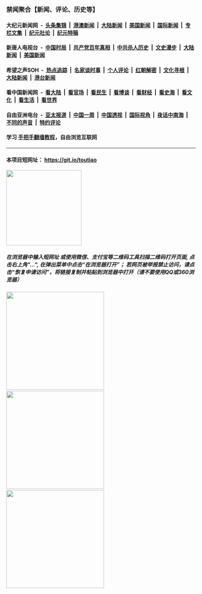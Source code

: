 ### 禁闻聚合【新闻、评论、历史等】

#### 大纪元新闻网 &nbsp;-&nbsp; [头条集锦](indexes/E头条集锦.md?t=03011831) &nbsp;|&nbsp; [港澳新闻](indexes/E港澳新闻.md?t=03011831)  &nbsp;|&nbsp; [大陆新闻](indexes/E大陆新闻.md?t=03011831) &nbsp;|&nbsp; [美国新闻](indexes/E美国新闻.md?t=03011831) &nbsp;|&nbsp; [国际新闻](indexes/E国际新闻.md?t=03011831) &nbsp;|&nbsp; [专栏文集](indexes/E专栏文集.md?t=03011831) &nbsp;|&nbsp; [纪元社论](indexes/E纪元社论.md?t=03011831) &nbsp;|&nbsp; [纪元特稿](indexes/E纪元特稿.md?t=03011831) 

#### 新唐人电视台 &nbsp;-&nbsp; [中国时局](indexes/N中国时局.md?t=03011831) &nbsp;|&nbsp; [共产党百年真相](indexes/N共产党百年真相.md?t=03011831) &nbsp;|&nbsp; [中共杀人历史](indexes/N中共杀人历史.md?t=03011831) &nbsp;|&nbsp; [文史漫步](indexes/N文史漫步.md?t=03011831) &nbsp;|&nbsp; [大陆新闻](indexes/N大陆新闻.md?t=03011831) &nbsp;|&nbsp; [美国新闻](indexes/N美国新闻.md?t=03011831)

#### 希望之声SOH &nbsp;-&nbsp; [热点追踪](indexes/H热点追踪.md?t=03011831) &nbsp;|&nbsp; [名家谈时事](indexes/H名家谈时事.md?t=03011831) &nbsp;|&nbsp; [个人评论](indexes/H个人评论.md?t=03011831)  &nbsp;|&nbsp; [红朝解密](indexes/H红朝解密.md?t=03011831) &nbsp;|&nbsp; [文化寻根](indexes/H文化寻根.md?t=03011831) &nbsp;|&nbsp; [大陆新闻](indexes/H大陆新闻.md?t=03011831) &nbsp;|&nbsp; [港台新闻](indexes/H港台新闻.md?t=03011831)

#### 看中国新闻网 &nbsp;-&nbsp; [看大陆](indexes/S看大陆.md?t=03011831) &nbsp;|&nbsp; [看官场](indexes/S看官场.md?t=03011831) &nbsp;|&nbsp; [看民生](indexes/S看民生.md?t=03011831)  &nbsp;|&nbsp; [看博谈](indexes/S看博谈.md?t=03011831) &nbsp;|&nbsp; [看财经](indexes/S看财经.md?t=03011831) &nbsp;|&nbsp; [看史海](indexes/S看史海.md?t=03011831) &nbsp;|&nbsp; [看文化](indexes/S看文化.md?t=03011831) &nbsp;|&nbsp; [看生活](indexes/S看生活.md?t=03011831) &nbsp;|&nbsp; [看世界](indexes/S看世界.md?t=03011831)

#### 自由亚洲电台 &nbsp;-&nbsp; [亚太报道](indexes/R亚太报道.md?t=03011831) &nbsp;|&nbsp; [中国一周](indexes/R中国一周.md?t=03011831) &nbsp;|&nbsp; [中国透视](indexes/R中国透视.md?t=03011831)  &nbsp;|&nbsp; [国际视角](indexes/R国际视角.md?t=03011831) &nbsp;|&nbsp; [夜话中南海](indexes/R夜话中南海.md?t=03011831) &nbsp;|&nbsp; [不同的声音](indexes/R不同的声音.md?t=03011831) &nbsp;|&nbsp; [特约评论](indexes/R特约评论.md?t=03011831)

#### 学习 [手把手翻墙教程](https://github.com/gfw-breaker/guides/wiki)，自由浏览互联网

----

#### 本项目短网址： https://git.io/toutiao
<img src="https://raw.githubusercontent.com/gfw-breaker/banned-news/master/scripts/img/qr.png" width="200px"/>  

##### 在浏览器中输入短网址 或使用微信、支付宝等二维码工具扫描二维码打开页面, 点击右上角"...", 在弹出菜单中点击“在浏览器打开”； 若网页被举报禁止访问，请点击“恢复申请访问”，将链接复制并粘贴到浏览器中打开（请不要使用QQ或360浏览器）

<img src="https://raw.githubusercontent.com/gfw-breaker/banned-news/master/scripts/img/1.png" width="260px"/> &nbsp; <img src="https://raw.githubusercontent.com/gfw-breaker/banned-news/master/scripts/img/2.png" width="260px"/> &nbsp; <img src="https://raw.githubusercontent.com/gfw-breaker/banned-news/master/scripts/img/3.png" width="260px"/>
